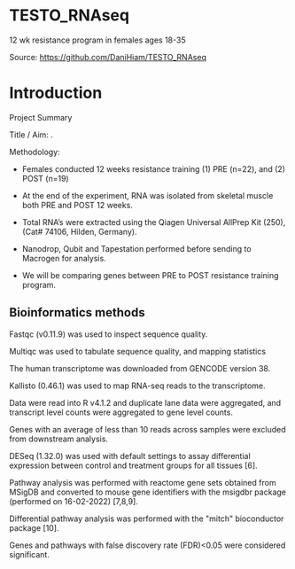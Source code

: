 # TESTO_RNAseq
12 wk resistance program in females ages 18-35

Source: https://github.com/DaniHiam/TESTO_RNAseq

# Introduction

Project Summary

Title / Aim: .

Methodology:

* Females conducted 12 weeks resistance training (1) PRE (n=22), and (2) POST (n=19) 

* At the end of the experiment, RNA was isolated from skeletal muscle both PRE and POST 12 weeks. 

* Total RNA’s were extracted using the Qiagen Universal AllPrep Kit (250), (Cat# 74106, Hilden, Germany).

* Nanodrop, Qubit and Tapestation performed before sending to Macrogen for analysis.

* We will be comparing genes between PRE to POST resistance training program.


## Bioinformatics methods

Fastqc (v0.11.9) was used to inspect sequence quality.

Multiqc was used to tabulate sequence quality, and mapping statistics

The human transcriptome was downloaded from GENCODE version 38.

Kallisto (0.46.1) was used to map RNA-seq reads to the transcriptome.

Data were read into R v4.1.2 and duplicate lane data were aggregated, and transcript level counts were aggregated to gene level counts.

Genes with an average of less than 10 reads across samples were excluded from downstream analysis.

DESeq (1.32.0) was used with default settings to assay differential expression between control and treatment groups for all tissues [6].

Pathway analysis was performed with reactome gene sets obtained from MSigDB and converted to mouse gene identifiers with the msigdbr package 
(performed on 16-02-2022) [7,8,9].

Differential pathway analysis was performed with the "mitch" bioconductor package [10].

Genes and pathways with false discovery rate (FDR)<0.05 were considered significant.
